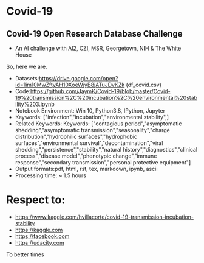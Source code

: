 # Covid-19

Covid-19 Open Research Database Challenge
------
* An AI challenge with AI2, CZI, MSR, Georgetown, NIH & The White House

So, here we are.

* Datasets:https://drive.google.com/open?id=1im10MwZftyAH10XoeWjyB8jATuJDvKZk (df_covid.csv)
* Code:https://github.com/JaymK/Covid-19/blob/master/Covid-19%20transmission%2C%20incubation%2C%20environmental%20stability%203.ipynb
* Notebook Environment: Win 10, Python3.8, IPython, Jupyter
* Keywords: ["infection","incubation","environmental stability",]
* Related Keywords: Keywords: ["contagious period","asymptomatic shedding","asymptomatic transmission","seasonality","charge distribution","hydrophilic surfaces","hydrophobic surfaces","environmental survival","decontamination","viral shedding","persistence","stability","natural history","diagnostics","clinical process","disease model","phenotypic change","immune response","secondary transmission","personal protective equipment"]
* Output formats:pdf, html, rst, tex, markdown, ipynb, ascii
* Processing time: ~ 1.5 hours

Respect to:
===========
* https://www.kaggle.com/hvillacorte/covid-19-transmission-incubation-stability
* https://kaggle.com
* https://facebook.com
* https://udacity.com

To better times
